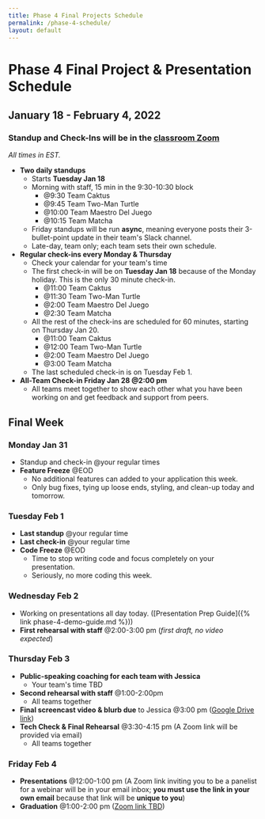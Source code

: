 ```yaml
---
title: Phase 4 Final Projects Schedule
permalink: /phase-4-schedule/
layout: default
---
```


# Phase 4 Final Project & Presentation Schedule

## January 18 - February 4, 2022

### Standup and Check-Ins will be in the [classroom Zoom](https://us02web.zoom.us/j/88017099254?pwd=S0dXVDlNaE1wWU1uTE5mVFFDa0xoZz09)

*All times in EST.*

- **Two daily standups**
  - Starts **Tuesday Jan 18**
  - Morning with staff, 15 min in the 9:30-10:30 block
    - @9:30 Team Caktus
    - @9:45 Team Two-Man Turtle
    - @10:00 Team Maestro Del Juego
    - @10:15 Team Matcha
  - Friday standups will be run **async**, meaning everyone posts their 3-bullet-point update in their team's Slack channel.
  - Late-day, team only; each team sets their own schedule.
- **Regular check-ins every Monday & Thursday**
  - Check your calendar for your team's time
  - The first check-in will be on **Tuesday Jan 18** because of the Monday holiday. This is the only 30 minute check-in.
    - @11:00 Team Caktus
    - @11:30 Team Two-Man Turtle
    - @2:00 Team Maestro Del Juego
    - @2:30 Team Matcha
  - All the rest of the check-ins are scheduled for 60 minutes, starting on Thursday Jan 20.
    - @11:00 Team Caktus
    - @12:00 Team Two-Man Turtle
    - @2:00 Team Maestro Del Juego
    - @3:00 Team Matcha
  - The last scheduled check-in is on Tuesday Feb 1.
- **All-Team Check-in Friday Jan 28 @2:00 pm**
  - All teams meet together to show each other what you have been working on and get feedback and support from peers.

## Final Week

### Monday Jan 31

- Standup and check-in @your regular times
- **Feature Freeze** @EOD
  - No additional features can added to your application this week.
  - Only bug fixes, tying up loose ends, styling, and clean-up today and tomorrow.

### Tuesday Feb 1

- **Last standup** @your regular time
- **Last check-in** @your regular time
- **Code Freeze** @EOD
  - Time to stop writing code and focus completely on your presentation.
  - Seriously, no more coding this week.

### Wednesday Feb 2

- Working on presentations all day today. ([Presentation Prep Guide]({% link phase-4-demo-guide.md %}))
- **First rehearsal with staff** @2:00-3:00 pm (_first draft, no video expected_)

### Thursday Feb 3

- **Public-speaking coaching for each team with Jessica**
  - Your team's time TBD
- **Second rehearsal with staff** @1:00-2:00pm
  - All teams together
- **Final screencast video & blurb due** to Jessica @3:00 pm ([Google Drive link](https://drive.google.com/drive/folders/1yqX2wikhrrZ5c1s3pL_LqxHe2a_Ijb9V?usp=sharing))
- **Tech Check & Final Rehearsal** @3:30-4:15 pm (A Zoom link will be provided via email)
  - All teams together

### Friday Feb 4

- **Presentations** @12:00-1:00 pm (A Zoom link inviting you to be a panelist for a webinar will be in your email inbox; **you must use the link in your own email** because that link will be **unique to you**)
- **Graduation** @1:00-2:00 pm ([Zoom link TBD]())
